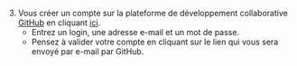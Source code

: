 3. Vous créer un compte sur la plateforme de développement collaborative [GitHub](https://github.com/) en cliquant [ici](https://github.com/join).
    + Entrez un login, une adresse e-mail et un mot de passe.
    + Pensez à valider votre compte en cliquant sur le lien qui vous sera envoyé par e-mail par GitHub.
